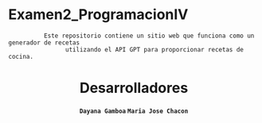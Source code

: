 # Examen2_ProgramacionIV
```
          Este repositorio contiene un sitio web que funciona como un generador de recetas
                utilizando el API GPT para proporcionar recetas de cocina.
```
<h1 align="center">
    Desarrolladores
</h1>

<h4 align="center">
  <code>Dayana Gamboa</code>
  <code>Maria Jose Chacon</code>
</h4>
